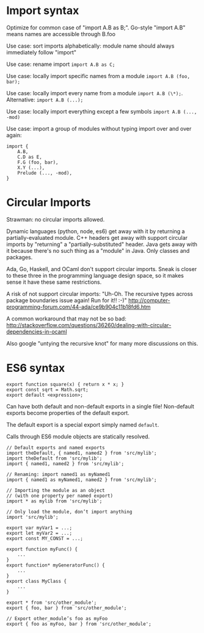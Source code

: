 # Import syntax

Optimize for common case of "import A.B as B;".  Go-style "import A.B" means names are accessible through B.foo

Use case: sort imports alphabetically: module name should always immediately follow "import"

Use case: rename import `import A.B as C;`

Use case: locally import specific names from a module `import A.B (foo, bar);`

Use case: locally import every name from a module `import A.B (\*);`.  Alternative: `import A.B (...);`

Use case: locally import everything except a few symbols `import A.B (..., -mod)`

Use case: import a group of modules without typing import over and over again:

```
import {
    A.B,
    C.D as E,
    F.G (foo, bar),
    X.Y (...),
    Prelude (..., -mod),
}
```

# Circular Imports

Strawman: no circular imports allowed.

Dynamic languages (python, node, es6) get away with it by returning a partially-evaluated module.  C++ headers get away with support circular imports by "returning" a "partially-substituted" header.  Java gets away with it because there's no such thing as a "module" in Java.  Only classes and packages.

Ada, Go, Haskell, and OCaml don't support circular imports.  Sneak is closer to these three in the programming language design space, so it makes sense it have these same restrictions.

A risk of not support circular imports: "Uh-Oh.  The recursive types across package boundaries issue again!  Run for it!!  :-)"
http://computer-programming-forum.com/44-ada/ce9b904c11b18fd6.htm

A common workaround that may not be so bad: http://stackoverflow.com/questions/36260/dealing-with-circular-dependencies-in-ocaml

Also google "untying the recursive knot" for many more discussions on this.


# ES6 syntax

```
export function square(x) { return x * x; }
export const sqrt = Math.sqrt;
export default <expression>;
```

Can have both default and non-default exports in a single file!  Non-default
exports become properties of the default export.

The default export is a special export simply named `default`.

Calls through ES6 module objects are statically resolved.

```
// Default exports and named exports
import theDefault, { named1, named2 } from 'src/mylib';
import theDefault from 'src/mylib';
import { named1, named2 } from 'src/mylib';

// Renaming: import named1 as myNamed1
import { named1 as myNamed1, named2 } from 'src/mylib';

// Importing the module as an object
// (with one property per named export)
import * as mylib from 'src/mylib';

// Only load the module, don’t import anything
import 'src/mylib';
```

```
export var myVar1 = ...;
export let myVar2 = ...;
export const MY_CONST = ...;

export function myFunc() {
    ...
}
export function* myGeneratorFunc() {
    ...
}
export class MyClass {
    ...
}
```

```
export * from 'src/other_module';
export { foo, bar } from 'src/other_module';

// Export other_module’s foo as myFoo
export { foo as myFoo, bar } from 'src/other_module';
```
